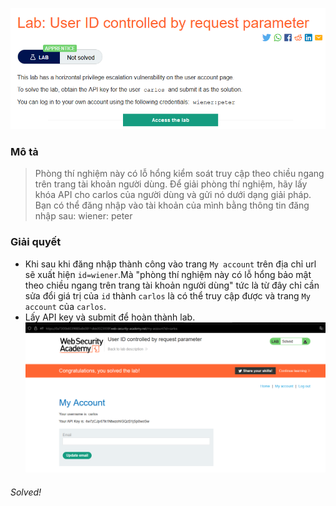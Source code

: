 ![](img/14.png)
### Mô tả
> Phòng thí nghiệm này có lỗ hổng kiểm soát truy cập theo chiều ngang trên trang tài khoản người dùng.
Để giải phòng thí nghiệm, hãy lấy khóa API cho carlos của người dùng và gửi nó dưới dạng giải pháp.
Bạn có thể đăng nhập vào tài khoản của mình bằng thông tin đăng nhập sau: wiener: peter
### Giải quyết
- Khi sau khi đăng nhập thành công vào trang `My account` trên địa chỉ url sẽ xuất hiện `id=wiener`.Mà "phòng thí nghiệm này có lỗ hổng bảo mật theo chiều ngang trên trang tài khoản người dùng" tức là từ đây chỉ cần sửa đổi giá trị của `id` thành `carlos` là có thể truy cập được và trang `My account` của `carlos`.
- Lấy API key và submit để hoàn thành lab.
![](img/15.png)
###### Solved!

